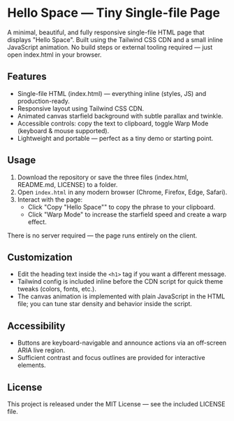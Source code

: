 # Hello Space — Tiny Single-file Page

A minimal, beautiful, and fully responsive single-file HTML page that displays "Hello Space". Built using the Tailwind CSS CDN and a small inline JavaScript animation. No build steps or external tooling required — just open index.html in your browser.

## Features

- Single-file HTML (index.html) — everything inline (styles, JS) and production-ready.
- Responsive layout using Tailwind CSS CDN.
- Animated canvas starfield background with subtle parallax and twinkle.
- Accessible controls: copy the text to clipboard, toggle Warp Mode (keyboard & mouse supported).
- Lightweight and portable — perfect as a tiny demo or starting point.

## Usage

1. Download the repository or save the three files (index.html, README.md, LICENSE) to a folder.
2. Open `index.html` in any modern browser (Chrome, Firefox, Edge, Safari).
3. Interact with the page:
   - Click "Copy \"Hello Space\"" to copy the phrase to your clipboard.
   - Click "Warp Mode" to increase the starfield speed and create a warp effect.

There is no server required — the page runs entirely on the client.

## Customization

- Edit the heading text inside the `<h1>` tag if you want a different message.
- Tailwind config is included inline before the CDN script for quick theme tweaks (colors, fonts, etc.).
- The canvas animation is implemented with plain JavaScript in the HTML file; you can tune star density and behavior inside the script.

## Accessibility

- Buttons are keyboard-navigable and announce actions via an off-screen ARIA live region.
- Sufficient contrast and focus outlines are provided for interactive elements.

## License

This project is released under the MIT License — see the included LICENSE file.
